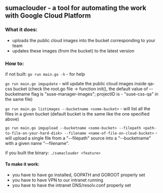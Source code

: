 ## sumaclouder - a tool for automating the work with Google Cloud Platform

### What it does:
 - uploads the public cloud images into the bucket corresponding to your team
 - updates these images (from the bucket) to the latest version


### How to:
if not built:
  `go run main.go -h`  - for help

  `go run main.go imgupdate` - will update the public cloud images inside qa-css bucket (check the root.go file -> function init(), 
  the default value of --bucketname flag is "suse-manager-images"; projectID is - "suse-css-qa" in the same file)

  `go run main.go listimages --bucketname <some-bucket>` - will list all the files in a given bucket (default bucket is the same
  like the one specified above)

  `go run main.go imgupload --bucketname <some-bucket> --filepath <path-to-file-on-your-hard-disk> --filename <name-of-file-on-cloud-bucket>` - will upload a single file from a "--filepath" source into a "--bucketname" with a given name "--filename". 

if you built the binary:
`./sumaclouder <feature>`


#### To make it work:
- you have to have go installed, GOPATH and GOROOT properly set
- you have to have VPN to our intranet running
- you have to have the intranet DNS/resolv.conf properly set
